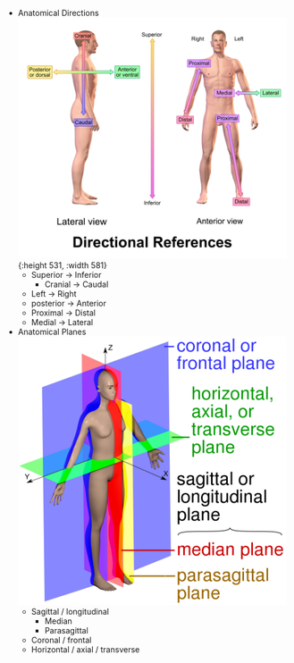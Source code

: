 - Anatomical Directions
  ![](/../assets/background_anatomical_directions.png){:height 531, :width 581}
	- Superior -> Inferior
		- Cranial -> Caudal
	- Left -> Right
	- posterior -> Anterior
	- Proximal -> Distal
	- Medial -> Lateral
- Anatomical Planes
  ![](/../assets/background_anatomical_planes.png)
	- Sagittal / longitudinal
		- Median
		- Parasagittal
	- Coronal / frontal
	- Horizontal / axial / transverse